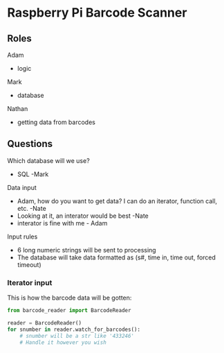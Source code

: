 # Raspberry Pi Barcode Scanner

## Roles
Adam
- logic

Mark
- database 

Nathan
- getting data from barcodes 

## Questions
Which database will we use?
- SQL -Mark

Data input
- Adam, how do you want to get data? I can do an iterator, function call, etc. -Nate
- Looking at it, an interator would be best -Nate
- interator is fine with me - Adam

Input rules
- 6 long numeric strings will be sent to processing
- The database will take data formatted as (s#, time in, time out, forced timeout)

### Iterator input
This is how the barcode data will be gotten:
```py
from barcode_reader import BarcodeReader

reader = BarcodeReader()
for snumber in reader.watch_for_barcodes():
    # snumber will be a str like '433246'
    # Handle it however you wish
```

